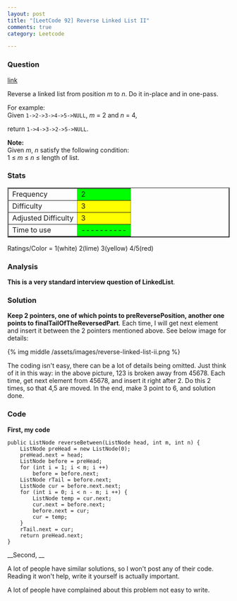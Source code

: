 ```yaml
---
layout: post
title: "[LeetCode 92] Reverse Linked List II"
comments: true
category: Leetcode

---
```



### Question 
[link](https://oj.leetcode.com/problems/reverse-linked-list-ii/)

<div class="question-content">
            <p></p><p>
Reverse a linked list from position <i>m</i> to <i>n</i>. Do it in-place and in one-pass.
</p>

<p>
For example:<br>
Given <code>1-&gt;2-&gt;3-&gt;4-&gt;5-&gt;NULL</code>, <i>m</i> = 2 and <i>n</i> = 4,
</p>
<p>
return <code>1-&gt;4-&gt;3-&gt;2-&gt;5-&gt;NULL</code>.
</p>
<p>
<b>Note:</b><br>
Given <i>m</i>, <i>n</i> satisfy the following condition:<br>
1 ≤ <i>m</i> ≤ <i>n</i> ≤ length of list.
</p><p></p>
          </div>

### Stats
<table border="2">
	<tr>
		<td>Frequency</td>
		<td bgcolor="lime">2</td>
	</tr>
	<tr>
		<td>Difficulty</td>
		<td bgcolor="yellow">3</td>
	</tr>
	<tr>
		<td>Adjusted Difficulty</td>
		<td bgcolor="yellow">3</td>
	</tr>
	<tr>
		<td>Time to use</td>
		<td bgcolor="lime">----------</td>
	</tr>
</table>

Ratings/Color = 1(white) 2(lime) 3(yellow) 4/5(red)

### Analysis

__This is a very standard interview question of LinkedList__. 

### Solution

__Keep 2 pointers, one of which points to preReversePosition, another one points to finalTailOfTheReversedPart__. Each time, I will get next element and insert it between the 2 pointers mentioned above. See below image for details: 

{% img middle /assets/images/reverse-linked-list-ii.png %}

The coding isn't easy, there can be a lot of details being omitted. Just think of it in this way: in the above picture, 123 is broken away from 45678. Each time, get next element from 45678, and insert it right after 2. Do this 2 times, so that 4,5 are moved. In the end, make 3 point to 6, and solution done. 

### Code

__First, my code__

    public ListNode reverseBetween(ListNode head, int m, int n) {
        ListNode preHead = new ListNode(0);
        preHead.next = head;
        ListNode before = preHead;
        for (int i = 1; i < m; i ++)
            before = before.next;
        ListNode rTail = before.next;
        ListNode cur = before.next.next;
        for (int i = 0; i < n - m; i ++) {
            ListNode temp = cur.next;
            cur.next = before.next;
            before.next = cur;
            cur = temp;
        }
        rTail.next = cur;
        return preHead.next;
    }

__Second, __

A lot of people have similar solutions, so I won't post any of their code. Reading it won't help, write it yourself is actually important. 

A lot of people have complained about this problem not easy to write. 